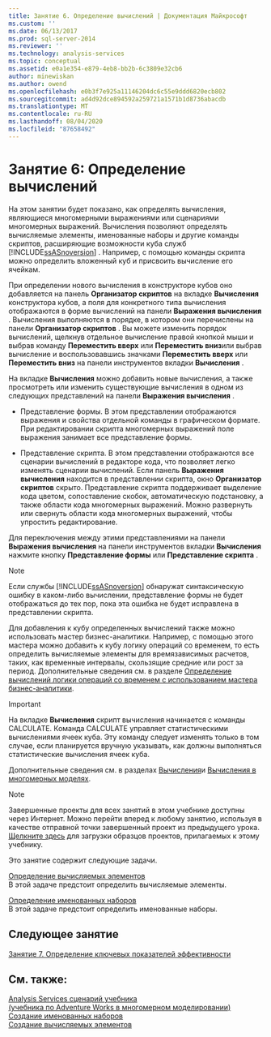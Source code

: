 ```yaml
---
title: Занятие 6. Определение вычислений | Документация Майкрософт
ms.custom: ''
ms.date: 06/13/2017
ms.prod: sql-server-2014
ms.reviewer: ''
ms.technology: analysis-services
ms.topic: conceptual
ms.assetid: e0a1e354-e879-4eb8-bb2b-6c3809e32cb6
author: minewiskan
ms.author: owend
ms.openlocfilehash: e0b3f7e925a11146204dc6c55e9ddd6820ecb802
ms.sourcegitcommit: ad4d92dce894592a259721a1571b1d8736abacdb
ms.translationtype: MT
ms.contentlocale: ru-RU
ms.lasthandoff: 08/04/2020
ms.locfileid: "87658492"
---
```

# <a name="lesson-6-defining-calculations"></a>Занятие 6: Определение вычислений
  На этом занятии будет показано, как определять вычисления, являющиеся многомерными выражениями или сценариями многомерных выражений. Вычисления позволяют определять вычисляемые элементы, именованные наборы и другие команды скриптов, расширяющие возможности куба служб [!INCLUDE[ssASnoversion](../includes/ssasnoversion-md.md)] . Например, с помощью команды скрипта можно определить вложенный куб и присвоить вычисление его ячейкам.  
  
 При определении нового вычисления в конструкторе кубов оно добавляется на панель **Организатор скриптов** на вкладке **Вычисления** конструктора кубов, а поля для конкретного типа вычисления отображаются в форме вычислений на панели **Выражения вычисления** . Вычисления выполняются в порядке, в котором они перечислены на панели **Организатор скриптов** . Вы можете изменить порядок вычислений, щелкнув отдельное вычисление правой кнопкой мыши и выбрав команду **Переместить вверх** или **Переместить вниз**или выбрав вычисление и воспользовавшись значками **Переместить вверх** или **Переместить вниз** на панели инструментов вкладки **Вычисления** .  
  
 На вкладке **Вычисления** можно добавить новые вычисления, а также просмотреть или изменить существующие вычисления в одном из следующих представлений на панели **Выражения вычисления** .  
  
-   Представление формы. В этом представлении отображаются выражения и свойства отдельной команды в графическом формате. При редактировании скрипта многомерных выражений поле выражения занимает все представление формы.  
  
-   Представление скрипта. В этом представлении отображаются все сценарии вычислений в редакторе кода, что позволяет легко изменять сценарии вычислений. Если панель **Выражения вычисления** находится в представлении скрипта, окно **Организатор скриптов** скрыто. Представление скрипта поддерживает выделение кода цветом, сопоставление скобок, автоматическую подстановку, а также области кода многомерных выражений. Можно развернуть или свернуть области кода многомерных выражений, чтобы упростить редактирование.  
  
 Для переключения между этими представлениями на панели **Выражения вычисления** на панели инструментов вкладки **Вычисления** нажмите кнопку **Представление формы** или **Представление скрипта** .  
  
> [!NOTE]  
>  Если службы [!INCLUDE[ssASnoversion](../includes/ssasnoversion-md.md)] обнаружат синтаксическую ошибку в каком-либо вычислении, представление формы не будет отображаться до тех пор, пока эта ошибка не будет исправлена в представлении скрипта.  
  
 Для добавления к кубу определенных вычислений также можно использовать мастер бизнес-аналитики. Например, с помощью этого мастера можно добавить к кубу логику операций со временем, то есть определить вычисляемые элементы для времязависимых расчетов, таких, как временные интервалы, скользящие средние или рост за период. Дополнительные сведения см. в разделе [Определение вычислений логики операций со временем с использованием мастера бизнес-аналитики](multidimensional-models/define-time-intelligence-calculations-using-the-business-intelligence-wizard.md).  
  
> [!IMPORTANT]  
>  На вкладке **Вычисления** скрипт вычисления начинается с команды CALCULATE. Команда CALCULATE управляет статистическими вычислениями ячеек куба. Эту команду следует изменять только в том случае, если планируется вручную указывать, как должны выполняться статистические вычисления ячеек куба.  
  
 Дополнительные сведения см. в разделах [Вычисления](multidimensional-models-olap-logical-cube-objects/calculations.md)и [Вычисления в многомерных моделях](multidimensional-models/calculations-in-multidimensional-models.md).  
  
> [!NOTE]  
>  Завершенные проекты для всех занятий в этом учебнике доступны через Интернет. Можно перейти вперед к любому занятию, используя в качестве отправной точки завершенный проект из предыдущего урока. [Щелкните здесь](https://go.microsoft.com/fwlink/?LinkID=221866) для загрузки образцов проектов, прилагаемых к этому учебнику.  
  
 Это занятие содержит следующие задачи.  
  
 [Определение вычисляемых элементов](lesson-6-1-defining-calculated-members.md)  
 В этой задаче предстоит определить вычисляемые элементы.  
  
 [Определение именованных наборов](lesson-6-2-defining-named-sets.md)  
 В этой задаче предстоит определить именованные наборы.  
  
## <a name="next-lesson"></a>Следующее занятие  
 [Занятие 7. Определение ключевых показателей эффективности](lesson-7-defining-key-performance-indicators-kpis.md)  
  
## <a name="see-also"></a>См. также:  
 [Analysis Services сценарий учебника](analysis-services-tutorial-scenario.md)   
 [&#40;учебника по Adventure Works в многомерном моделировании&#41;](multidimensional-modeling-adventure-works-tutorial.md)   
 [Создание именованных наборов](multidimensional-models/create-named-sets.md)   
 [Создание вычисляемых элементов](multidimensional-models/create-calculated-members.md)  
  
  
